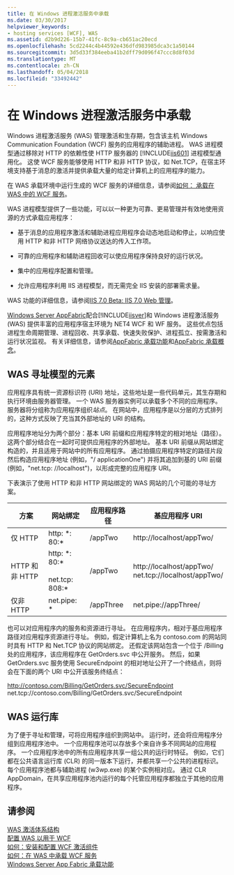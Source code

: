 ```yaml
---
title: 在 Windows 进程激活服务中承载
ms.date: 03/30/2017
helpviewer_keywords:
- hosting services [WCF], WAS
ms.assetid: d2b9d226-15b7-41fc-8c9a-cb651ac20ecd
ms.openlocfilehash: 5cd2244c4b44592e436dfd983985dca3c1a50144
ms.sourcegitcommit: 3d5d33f384eeba41b2dff79d096f47ccc8d8f03d
ms.translationtype: MT
ms.contentlocale: zh-CN
ms.lasthandoff: 05/04/2018
ms.locfileid: "33492442"
---
```

# <a name="hosting-in-windows-process-activation-service"></a>在 Windows 进程激活服务中承载
Windows 进程激活服务 (WAS) 管理激活和生存期，包含该主机 Windows Communication Foundation (WCF) 服务的应用程序的辅助进程。 WAS 进程模型通过移除对 HTTP 的依赖性使 HTTP 服务器的 [!INCLUDE[iis601](../../../../includes/iis601-md.md)] 进程模型通用化。 这使 WCF 服务能够使用 HTTP 和非 HTTP 协议，如 Net.TCP，在宿主环境支持基于消息的激活并提供承载大量的给定计算机上的应用程序的能力。  
  
 在 WAS 承载环境中运行生成的 WCF 服务的详细信息，请参阅[如何： 承载在 WAS 中的 WCF 服务](../../../../docs/framework/wcf/feature-details/how-to-host-a-wcf-service-in-was.md)。  
  
 WAS 进程模型提供了一些功能，可以以一种更为可靠、更易管理并有效地使用资源的方式承载应用程序：  
  
-   基于消息的应用程序激活和辅助进程应用程序会动态地启动和停止，以响应使用 HTTP 和非 HTTP 网络协议送达的传入工作项。  
  
-   可靠的应用程序和辅助进程回收可以使应用程序保持良好的运行状况。  
  
-   集中的应用程序配置和管理。  
  
-   允许应用程序利用 IIS 进程模型，而无需完全 IIS 安装的部署需求量。  
  
 WAS 功能的详细信息，请参阅[IIS 7.0 Beta: IIS 7.0 Web 管理](../../../../docs/framework/wcf/feature-details/hosting-in-windows-process-activation-service.md)。  
  
 [Windows Server AppFabric](http://go.microsoft.com/fwlink/?LinkId=196496)配合[!INCLUDE[iisver](../../../../includes/iisver-md.md)]和 Windows 进程激活服务 (WAS) 提供丰富的应用程序宿主环境为 NET4 WCF 和 WF 服务。 这些优点包括进程生命周期管理、进程回收、共享承载、快速失败保护、进程孤立、按需激活和运行状况监视。 有关详细信息，请参阅[AppFabric 承载功能](http://go.microsoft.com/fwlink/?LinkId=196494)和[AppFabric 承载概念](http://go.microsoft.com/fwlink/?LinkId=196495)。  
  
## <a name="elements-of-the-was-addressing-model"></a>WAS 寻址模型的元素  
 应用程序具有统一资源标识符 (URI) 地址，这些地址是一些代码单元，其生存期和执行环境由服务器管理。 一个 WAS 服务器实例可以承载多个不同的应用程序。 服务器将分组称为应用程序组织*站点*。 在网站中，应用程序是以分层的方式排列的，这种方式反映了充当其外部地址的 URI 的结构。  
  
 应用程序地址分为两个部分：基本 URI 前缀和应用程序特定的相对地址（路径）。这两个部分结合在一起时可提供应用程序的外部地址。 基本 URI 前缀从网站绑定构造的，并且适用于网站中的所有应用程序。 通过拍摄应用程序特定的路径片段然后构造应用程序地址 (例如，"/ applicationOne") 并将其追加到基的 URI 前缀 (例如，"net.tcp: //localhost")，以形成完整的应用程序 URI。  
  
 下表演示了使用 HTTP 和非 HTTP 网站绑定的 WAS 网站的几个可能的寻址方案。  
  
|方案|网站绑定|应用程序路径|基应用程序 URI|  
|--------------|-------------------|----------------------|---------------------------|  
|仅 HTTP|http: *: 80:\*|/appTwo|http://localhost/appTwo/|  
|HTTP 和非 HTTP|http: *: 80:\*<br /><br /> net.tcp: 808:\*|/appTwo|http://localhost/appTwo/<br />net.tcp://localhost/appTwo/|  
|仅非 HTTP|net.pipe: *|/appThree|net.pipe://appThree/|  
  
 也可以对应用程序内的服务和资源进行寻址。 在应用程序内，相对于基应用程序路径对应用程序资源进行寻址。 例如，假定计算机上名为 contoso.com 的网站同时具有 HTTP 和 Net.TCP 协议的网站绑定。 还假定该网站包含一个位于 /Billing 处的应用程序，该应用程序在 GetOrders.svc 中公开服务。 然后，如果 GetOrders.svc 服务使用 SecureEndpoint 的相对地址公开了一个终结点，则将会在下面的两个 URI 中公开该服务终结点：  
  
 http://contoso.com/Billing/GetOrders.svc/SecureEndpoint  
net.tcp://contoso.com/Billing/GetOrders.svc/SecureEndpoint  
  
## <a name="the-was-runtime"></a>WAS 运行库  
 为了便于寻址和管理，可将应用程序组织到网站中。 运行时，还会将应用程序分组到应用程序池中。 一个应用程序池可以存放多个来自许多不同网站的应用程序。 一个应用程序池中的所有应用程序共享一组公共的运行时特征。 例如，它们都在公共语言运行库 (CLR) 的同一版本下运行，并都共享一个公共的进程标识。 每个应用程序池都与辅助进程 (w3wp.exe) 的某个实例相对应。 通过 CLR AppDomain，在共享应用程序池内运行的每个托管应用程序都独立于其他的应用程序。  
  
## <a name="see-also"></a>请参阅  
 [WAS 激活体系结构](../../../../docs/framework/wcf/feature-details/was-activation-architecture.md)  
 [配置 WAS 以用于 WCF](../../../../docs/framework/wcf/feature-details/configuring-the-wpa--service-for-use-with-wcf.md)  
 [如何：安装和配置 WCF 激活组件](../../../../docs/framework/wcf/feature-details/how-to-install-and-configure-wcf-activation-components.md)  
 [如何：在 WAS 中承载 WCF 服务](../../../../docs/framework/wcf/feature-details/how-to-host-a-wcf-service-in-was.md)  
 [Windows Server App Fabric 承载功能](http://go.microsoft.com/fwlink/?LinkId=201276)
